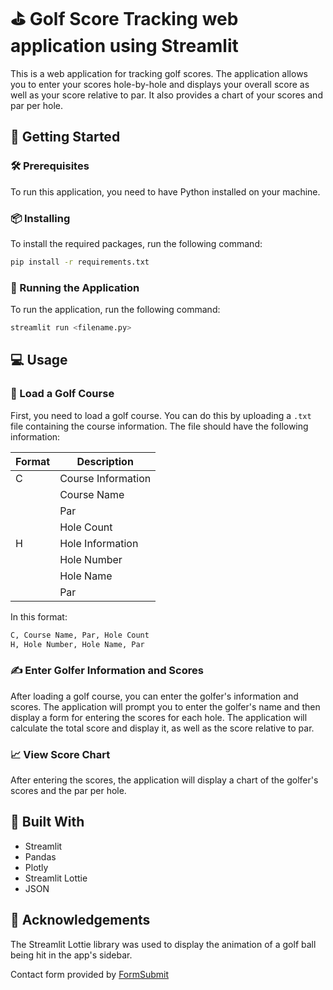 # ⛳ Golf Score Tracking web application using Streamlit

This is a web application for tracking golf scores. The application allows you to enter your scores hole-by-hole and displays your overall score as well as your score relative to par. It also provides a chart of your scores and par per hole.

## 🤔 Getting Started

### 🛠️ Prerequisites

To run this application, you need to have Python installed on your machine.

### 📦 Installing

To install the required packages, run the following command:

```bash
pip install -r requirements.txt
```

### 🏃 Running the Application

To run the application, run the following command:

```bash
streamlit run <filename.py>
```


## 💻 Usage

### 📂 Load a Golf Course

First, you need to load a golf course. You can do this by uploading a `.txt` file containing the course information. The file should have the following information:

| Format | Description                   |
|--------|-------------------------------|
| C      | Course Information             |
|        | Course Name                   |
|        | Par                           |
|        | Hole Count                    |
| H      | Hole Information               |
|        | Hole Number                   |
|        | Hole Name                     |
|        | Par                           |

In this format:
```txt
C, Course Name, Par, Hole Count
H, Hole Number, Hole Name, Par
```


### ✍️ Enter Golfer Information and Scores

After loading a golf course, you can enter the golfer's information and scores. The application will prompt you to enter the golfer's name and then display a form for entering the scores for each hole. The application will calculate the total score and display it, as well as the score relative to par.

### 📈 View Score Chart

After entering the scores, the application will display a chart of the golfer's scores and the par per hole.

## 🧰 Built With

- Streamlit
- Pandas
- Plotly
- Streamlit Lottie
- JSON

## 👏 Acknowledgements

The Streamlit Lottie library was used to display the animation of a golf ball being hit in the app's sidebar.

Contact form provided by [FormSubmit](https://formsubmit.co/)

